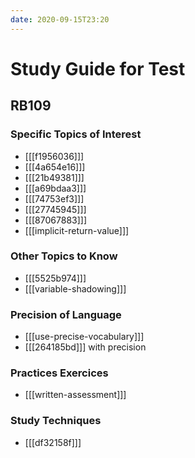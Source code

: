 ```yaml
---
date: 2020-09-15T23:20
---
```


# Study Guide for Test

## RB109

### Specific Topics of Interest

- [[[f1956036]]]
- [[[4a654e16]]]
- [[[21b49381]]]
- [[[a69bdaa3]]]
- [[[74753ef3]]]
- [[[27745945]]]
- [[[87067883]]]
- [[[implicit-return-value]]]

### Other Topics to Know

- [[[5525b974]]]
- [[[variable-shadowing]]]

### Precision of Language

- [[[use-precise-vocabulary]]]
- [[[264185bd]]] with precision

### Practices Exercices

- [[[written-assessment]]]

### Study Techniques

- [[[df32158f]]]

